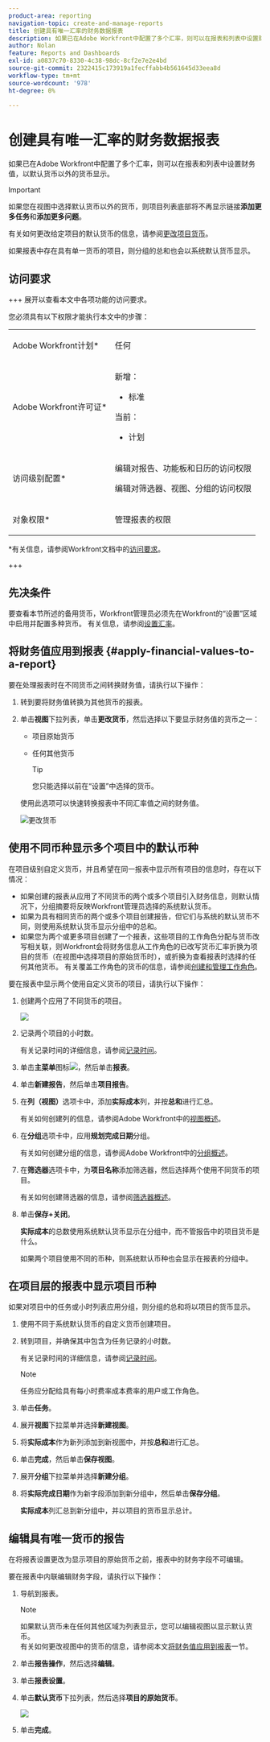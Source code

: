 ```yaml
---
product-area: reporting
navigation-topic: create-and-manage-reports
title: 创建具有唯一汇率的财务数据报表
description: 如果已在Adobe Workfront中配置了多个汇率，则可以在报表和列表中设置财务值，以默认货币以外的货币显示。
author: Nolan
feature: Reports and Dashboards
exl-id: a0837c70-8330-4c38-98dc-8cf2e7e2e4bd
source-git-commit: 2322415c173919a1fecffabb4b561645d33eea8d
workflow-type: tm+mt
source-wordcount: '978'
ht-degree: 0%

---
```


# 创建具有唯一汇率的财务数据报表

<!-- Audited: 11/2024 -->

如果已在Adobe Workfront中配置了多个汇率，则可以在报表和列表中设置财务值，以默认货币以外的货币显示。

>[!IMPORTANT]
>
>如果您在视图中选择默认货币以外的货币，则项目列表底部将不再显示链接&#x200B;**添加更多任务**&#x200B;和&#x200B;**添加更多问题**。

有关如何更改给定项目的默认货币的信息，请参阅[更改项目货币](../../../manage-work/projects/project-finances/change-project-currency.md)。

如果报表中存在具有单一货币的项目，则分组的总和也会以系统默认货币显示。

## 访问要求

+++ 展开以查看本文中各项功能的访问要求。

您必须具有以下权限才能执行本文中的步骤：

<table style="table-layout:auto"> 
 <col> 
 <col> 
 <tbody> 
  <tr> 
   <td role="rowheader">Adobe Workfront计划*</td> 
   <td> <p>任何</p> </td> 
  </tr> 
  <tr> 
   <td role="rowheader">Adobe Workfront许可证*</td> 
   <td> 
      <p>新增：</p>
         <ul>
         <li><p>标准</p></li>
         </ul>
      <p>当前：</p>
         <ul>
         <li><p>计划</p></li>
         </ul>
   </td>
  </tr> 
  <tr> 
   <td role="rowheader">访问级别配置*</td> 
   <td> <p>编辑对报告、功能板和日历的访问权限</p> <p>编辑对筛选器、视图、分组的访问权限</p></td> 
  </tr> 
  <tr> 
   <td role="rowheader">对象权限*</td> 
   <td> <p>管理报表的权限</p></td> 
  </tr> 
 </tbody> 
</table>

*有关信息，请参阅Workfront文档中的[访问要求](/help/quicksilver/administration-and-setup/add-users/access-levels-and-object-permissions/access-level-requirements-in-documentation.md)。

+++

## 先决条件

要查看本节所述的备用货币，Workfront管理员必须先在Workfront的“设置”区域中启用并配置多种货币。 有关信息，请参阅[设置汇率](../../../administration-and-setup/manage-workfront/exchange-rates/set-up-exchange-rates.md)。

## 将财务值应用到报表 {#apply-financial-values-to-a-report}

要在处理报表时在不同货币之间转换财务值，请执行以下操作：

1. 转到要将财务值转换为其他货币的报表。
1. 单击&#x200B;**视图**&#x200B;下拉列表，单击&#x200B;**更改货币**，然后选择以下要显示财务值的货币之一：

   * 项目原始货币
   * 任何其他货币

     >[!TIP]
     >
     >您只能选择以前在“设置”中选择的货币。

   使用此选项可以快速转换报表中不同汇率值之间的财务值。

   ![更改货币](assets/qs-change-currency-2022-350x257.png)

   <!--
   <p data-mc-conditions="QuicksilverOrClassic.Quicksilver,QuicksilverOrClassic.Draft mode">(NOTE: drafted this tip because I think this is confusing; this is in the step above.)</p>
   -->

   <!--
   <note type="tip">
   You can also select the Change Currency option to convert financial values in other lists.
   <br>
   <img src="assets/nwe-change-currency-new-lists-350x219.png" style="width: 350;height: 219;" data-mc-conditions="QuicksilverOrClassic.Quicksilver">
   <br>
   <br>
   </note>
   -->

## 使用不同币种显示多个项目中的默认币种

在项目级别自定义货币，并且希望在同一报表中显示所有项目的信息时，存在以下情况：

* 如果创建的报表从应用了不同货币的两个或多个项目引入财务信息，则默认情况下，分组摘要将反映Workfront管理员选择的系统默认货币。
* 如果为具有相同货币的两个或多个项目创建报告，但它们与系统的默认货币不同，则使用系统默认货币显示分组中的总和。
* 如果您为两个或更多项目创建了一个报表，这些项目的工作角色分配与货币改写相关联，则Workfront会将财务信息从工作角色的已改写货币汇率折换为项目的货币（在视图中选择项目的原始货币时），或折换为查看报表时选择的任何其他货币。 有关覆盖工作角色的货币的信息，请参阅[创建和管理工作角色](../../../administration-and-setup/set-up-workfront/organizational-setup/create-manage-job-roles.md)。

要在报表中显示两个使用自定义货币的项目，请执行以下操作：

1. 创建两个应用了不同货币的项目。

   ![](assets/qs-currency-350x217.png)

1. 记录两个项目的小时数。

   有关记录时间的详细信息，请参阅[记录时间](../../../timesheets/create-and-manage-timesheets/log-time.md)。

1. 单击&#x200B;**主菜单**&#x200B;图标![](assets/main-menu-icon.png)，然后单击&#x200B;**报表**。
1. 单击&#x200B;**新建报告**，然后单击&#x200B;**项目报告**。
1. 在&#x200B;**列（视图）**&#x200B;选项卡中，添加&#x200B;**实际成本**&#x200B;列，并按&#x200B;**总和**&#x200B;进行汇总。

   有关如何创建列的信息，请参阅Adobe Workfront中的[视图概述](../../../reports-and-dashboards/reports/reporting-elements/views-overview.md)。

1. 在&#x200B;**分组**&#x200B;选项卡中，应用&#x200B;**规划完成日期**&#x200B;分组。

   有关如何创建分组的信息，请参阅Adobe Workfront中的[分组概述](../../../reports-and-dashboards/reports/reporting-elements/groupings-overview.md)。

1. 在&#x200B;**筛选器**&#x200B;选项卡中，为&#x200B;**项目名称**&#x200B;添加筛选器，然后选择两个使用不同货币的项目。

   有关如何创建筛选器的信息，请参阅[筛选器概述](../../../reports-and-dashboards/reports/reporting-elements/filters-overview.md)。

1. 单击&#x200B;**保存+关闭**。

   **实际成本**&#x200B;的总数使用系统默认货币显示在分组中，而不管报告中的项目货币是什么。

   如果两个项目使用不同的币种，则系统默认币种也会显示在报表的分组中。

## 在项目层的报表中显示项目币种

如果对项目中的任务或小时列表应用分组，则分组的总和将以项目的货币显示。

1. 使用不同于系统默认货币的自定义货币创建项目。
1. 转到项目，并确保其中包含为任务记录的小时数。

   有关记录时间的详细信息，请参阅[记录时间](../../../timesheets/create-and-manage-timesheets/log-time.md)。

   >[!NOTE]
   >
   >任务应分配给具有每小时费率成本费率的用户或工作角色。

1. 单击&#x200B;**任务**。
1. 展开&#x200B;**视图**&#x200B;下拉菜单并选择&#x200B;**新建视图**。
1. 将&#x200B;**实际成本**&#x200B;作为新列添加到新视图中，并按&#x200B;**总和**&#x200B;进行汇总。
1. 单击&#x200B;**完成**，然后单击&#x200B;**保存视图**。
1. 展开&#x200B;**分组**&#x200B;下拉菜单并选择&#x200B;**新建分组**。
1. 将&#x200B;**实际完成日期**&#x200B;作为新字段添加到新分组中，然后单击&#x200B;**保存分组**。

   **实际成本**&#x200B;列汇总到新分组中，并以项目的货币显示总计。

## 编辑具有唯一货币的报告

在将报表设置更改为显示项目的原始货币之前，报表中的财务字段不可编辑。

要在报表中内联编辑财务字段，请执行以下操作：

1. 导航到报表。

   >[!NOTE]
   >
   >如果默认货币未在任何其他区域为列表显示，您可以编辑视图以显示默认货币。\
   >有关如何更改视图中的货币的信息，请参阅本文[将财务值应用到报表](#apply-financial-values-to-a-report)一节。

1. 单击&#x200B;**报告操作**，然后选择&#x200B;**编辑**。
1. 单击&#x200B;**报表设置**。
1. 单击&#x200B;**默认货币**&#x200B;下拉列表，然后选择&#x200B;**项目的原始货币**。

   ![](assets/qs-report-settings-default-currency-350x370.png)

1. 单击&#x200B;**完成**。
